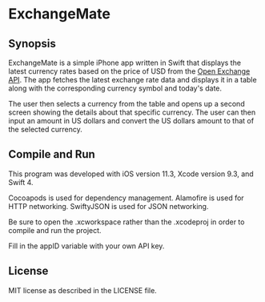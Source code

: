 # ExchangeMate

## Synopsis

ExchangeMate is a simple iPhone app written in Swift that displays the latest currency rates based on the price of USD from the [Open Exchange API](https://docs.openexchangerates.org/docs). The app fetches the latest exchange rate data and displays it in a table along with the corresponding currency symbol and today's date.

The user then selects a currency from the table and opens up a second screen showing the details about that specific currency. The user can then input an amount in US dollars and convert the US dollars amount to that of the selected currency.

## Compile and Run

This program was developed with iOS version 11.3, Xcode version 9.3, and Swift 4.

Cocoapods is used for dependency management.
Alamofire is used for HTTP networking.
SwiftyJSON is used for JSON networking.

Be sure to open the .xcworkspace rather than the .xcodeproj in order to compile and run the project.

Fill in the appID variable with your own API key.

## License

MIT license as described in the LICENSE file.
